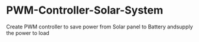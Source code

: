 # PWM-Controller-Solar-System
Create PWM controller to save power from Solar panel to Battery andsupply the power to load
